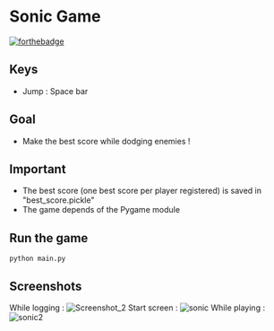 # Sonic Game
[![forthebadge](https://forthebadge.com/images/badges/made-with-python.svg)](https://forthebadge.com)
## Keys

- Jump : Space bar

## Goal

- Make the best score while dodging enemies !

## Important

- The best score (one best score per player registered) is saved in "best_score.pickle" 
- The game depends of the Pygame module

## Run the game

```
python main.py
```

## Screenshots

While logging :
![Screenshot_2](https://user-images.githubusercontent.com/82316285/158080310-c3e63a9b-1ad2-4bb5-9312-7bea79446a3a.png)
Start screen :
![sonic](https://user-images.githubusercontent.com/82316285/157952981-d5a32617-6b0a-40ab-965c-142cf0290684.png)
While playing :
![sonic2](https://user-images.githubusercontent.com/82316285/157953048-5c93a8ec-378a-43bd-beef-9b751649593c.png)
